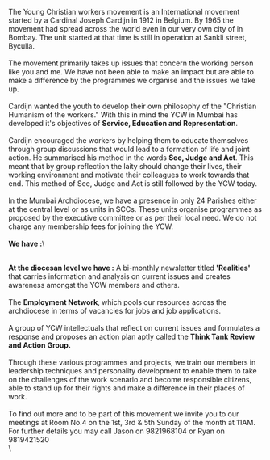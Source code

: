 The Young Christian workers movement is an International movement
started by a Cardinal Joseph Cardijn in 1912 in Belgium. By 1965 the
movement had spread across the world even in our very own city of in
Bombay. The unit started at that time is still in operation at Sankli
street, Byculla.\
\
The movement primarily takes up issues that concern the working person
like you and me. We have not been able to make an impact but are able to
make a difference by the programmes we organise and the issues we take
up.\
\
Cardijn wanted the youth to develop their own philosophy of the
\"Christian Humanism of the workers.\" With this in mind the YCW in
Mumbai has developed it\'s objectives of **Service, Education and
Representation**.\
\
Cardijn encouraged the workers by helping them to educate themselves
through group discussions that would lead to a formation of life and
joint action. He summarised his method in the words **See, Judge and
Act**. This meant that by group reflection the laity should change their
lives, their working environment and motivate their colleagues to work
towards that end. This method of See, Judge and Act is still followed by
the YCW today.\
\
In the Mumbai Archdiocese, we have a presence in only 24 Parishes either
at the central level or as units in SCCs. These units organise
programmes as proposed by the executive committee or as per their local
need. We do not charge any membership fees for joining the YCW.\
\
**We have :**\

\
**At the diocesan level we have :** A bi-monthly newsletter titled
**\'Realities\'** that carries information and analysis on current
issues and creates awareness amongst the YCW members and others.\
\
The **Employment Network**, which pools our resources across the
archdiocese in terms of vacancies for jobs and job applications.\
\
A group of YCW intellectuals that reflect on current issues and
formulates a response and proposes an action plan aptly called the
**Think Tank Review and Action Group.**\
\
Through these various programmes and projects, we train our members in
leadership techniques and personality development to enable them to take
on the challenges of the work scenario and become responsible citizens,
able to stand up for their rights and make a difference in their places
of work.\
\
To find out more and to be part of this movement we invite you to our
meetings at Room No.4 on the 1st, 3rd & 5th Sunday of the month at 11AM.
For further details you may call Jason on 9821968104 or Ryan on
9819421520\
\
